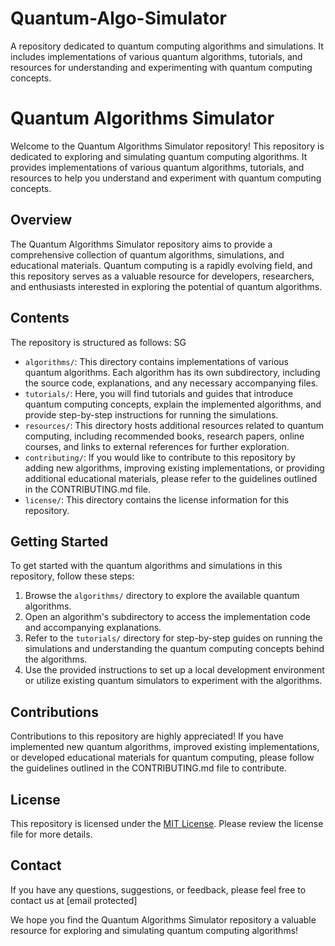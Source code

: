 # Quantum-Algo-Simulator
A repository dedicated to quantum computing algorithms and simulations. It includes implementations of various quantum algorithms, tutorials, and resources for understanding and experimenting with quantum computing concepts.

# Quantum Algorithms Simulator

Welcome to the Quantum Algorithms Simulator repository! This repository is dedicated to exploring and simulating quantum computing algorithms. It provides implementations of various quantum algorithms, tutorials, and resources to help you understand and experiment with quantum computing concepts.

## Overview

The Quantum Algorithms Simulator repository aims to provide a comprehensive collection of quantum algorithms, simulations, and educational materials. Quantum computing is a rapidly evolving field, and this repository serves as a valuable resource for developers, researchers, and enthusiasts interested in exploring the potential of quantum algorithms.

## Contents

The repository is structured as follows:
SG
- `algorithms/`: This directory contains implementations of various quantum algorithms. Each algorithm has its own subdirectory, including the source code, explanations, and any necessary accompanying files.
- `tutorials/`: Here, you will find tutorials and guides that introduce quantum computing concepts, explain the implemented algorithms, and provide step-by-step instructions for running the simulations.
- `resources/`: This directory hosts additional resources related to quantum computing, including recommended books, research papers, online courses, and links to external references for further exploration.
- `contributing/`: If you would like to contribute to this repository by adding new algorithms, improving existing implementations, or providing additional educational materials, please refer to the guidelines outlined in the CONTRIBUTING.md file.
- `license/`: This directory contains the license information for this repository.

## Getting Started

To get started with the quantum algorithms and simulations in this repository, follow these steps:

1. Browse the `algorithms/` directory to explore the available quantum algorithms.
2. Open an algorithm's subdirectory to access the implementation code and accompanying explanations.
3. Refer to the `tutorials/` directory for step-by-step guides on running the simulations and understanding the quantum computing concepts behind the algorithms.
4. Use the provided instructions to set up a local development environment or utilize existing quantum simulators to experiment with the algorithms.

## Contributions

Contributions to this repository are highly appreciated! If you have implemented new quantum algorithms, improved existing implementations, or developed educational materials for quantum computing, please follow the guidelines outlined in the CONTRIBUTING.md file to contribute.

## License

This repository is licensed under the [MIT License](license/LICENSE.md). Please review the license file for more details.

## Contact

If you have any questions, suggestions, or feedback, please feel free to contact us at [email protected]

We hope you find the Quantum Algorithms Simulator repository a valuable resource for exploring and simulating quantum computing algorithms!
